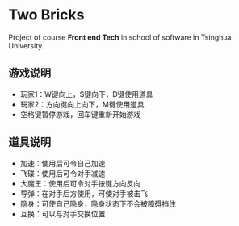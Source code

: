 # Two Bricks
Project of course **Front end Tech** in school of software in Tsinghua University.
## 游戏说明
- 玩家1：W键向上，S键向下，D键使用道具
- 玩家2：方向键向上向下，M键使用道具
- 空格键暂停游戏，回车键重新开始游戏
## 道具说明
- 加速：使用后可令自己加速
- 飞碟：使用后可令对手减速
- 大魔王：使用后可令对手按键方向反向
- 导弹：在对手后方使用，可使对手被击飞
- 隐身：可使自己隐身，隐身状态下不会被障碍挡住
- 互换：可以与对手交换位置
